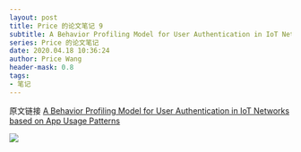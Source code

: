 ```yaml
---
layout: post
title: Price 的论文笔记 9
subtitle: A Behavior Profiling Model for User Authentication in IoT Networks based on App Usage Patterns
series: Price 的论文笔记
date: 2020.04.18 10:36:24
author: Price Wang
header-mask: 0.8
tags:
- 笔记
---
```


原文链接 [A Behavior Profiling Model for User Authentication in IoT Networks based on App Usage Patterns](https://ieeexplore.ieee.org/document/8592761)

<img class="post_img" src="{{ site.baseurl }}/img/post/{{ page.series }}/{{ page.title }}.png">
